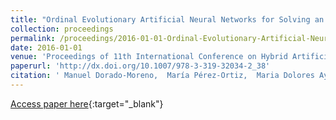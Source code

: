 ```yaml
---
title: "Ordinal Evolutionary Artificial Neural Networks for Solving an Imbalanced Liver Transplantation Problem"
collection: proceedings
permalink: /proceedings/2016-01-01-Ordinal-Evolutionary-Artificial-Neural-Networks-for-Solving-an-Imbalanced-Liver-Transplantation-Problem
date: 2016-01-01
venue: 'Proceedings of 11th International Conference on Hybrid Artificial Intelligent Systems (HAIS2016)'
paperurl: 'http://dx.doi.org/10.1007/978-3-319-32034-2_38'
citation: ' Manuel Dorado-Moreno,  María Pérez-Ortiz,  Maria Dolores Ayllón-Terán,  Pedro Antonio Gutiérrez,  César Hervás-Martínez, &quot;Ordinal Evolutionary Artificial Neural Networks for Solving an Imbalanced Liver Transplantation Problem.&quot; Proceedings of 11th International Conference on Hybrid Artificial Intelligent Systems (HAIS2016), Vol.9648, 2016, Seville (Spain), pp.451-462.'
---
```

[Access paper here](http://dx.doi.org/10.1007/978-3-319-32034-2_38){:target="_blank"}

